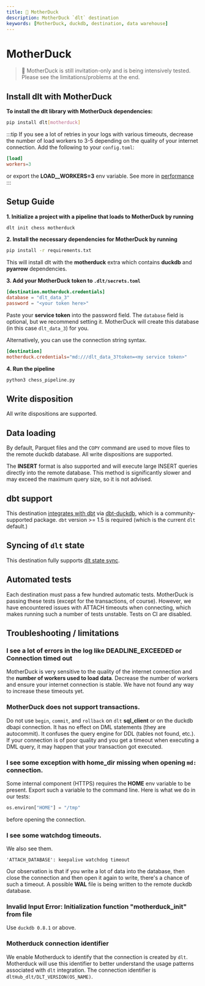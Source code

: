 ```yaml
---
title: 🧪 MotherDuck
description: MotherDuck `dlt` destination
keywords: [MotherDuck, duckdb, destination, data warehouse]
---
```


# MotherDuck
> 🧪 MotherDuck is still invitation-only and is being intensively tested. Please see the limitations/problems at the end.

## Install dlt with MotherDuck
**To install the dlt library with MotherDuck dependencies:**
```sh
pip install dlt[motherduck]
```

:::tip
If you see a lot of retries in your logs with various timeouts, decrease the number of load workers to 3-5 depending on the quality of your internet connection. Add the following to your `config.toml`:
```toml
[load]
workers=3
```
or export the **LOAD__WORKERS=3** env variable. See more in [performance](../../reference/performance.md)
:::

## Setup Guide

**1. Initialize a project with a pipeline that loads to MotherDuck by running**
```sh
dlt init chess motherduck
```

**2. Install the necessary dependencies for MotherDuck by running**
```sh
pip install -r requirements.txt
```

This will install dlt with the **motherduck** extra which contains **duckdb** and **pyarrow** dependencies.

**3. Add your MotherDuck token to `.dlt/secrets.toml`**
```toml
[destination.motherduck.credentials]
database = "dlt_data_3"
password = "<your token here>"
```
Paste your **service token** into the password field. The `database` field is optional, but we recommend setting it. MotherDuck will create this database (in this case `dlt_data_3`) for you.

Alternatively, you can use the connection string syntax.
```toml
[destination]
motherduck.credentials="md:///dlt_data_3?token=<my service token>"
```

**4. Run the pipeline**
```sh
python3 chess_pipeline.py
```

## Write disposition
All write dispositions are supported.

## Data loading
By default, Parquet files and the `COPY` command are used to move files to the remote duckdb database. All write dispositions are supported.

The **INSERT** format is also supported and will execute large INSERT queries directly into the remote database. This method is significantly slower and may exceed the maximum query size, so it is not advised.

## dbt support
This destination [integrates with dbt](../transformations/dbt/dbt.md) via [dbt-duckdb](https://github.com/jwills/dbt-duckdb), which is a community-supported package. `dbt` version >= 1.5 is required (which is the current `dlt` default.)

## Syncing of `dlt` state
This destination fully supports [dlt state sync](../../general-usage/state#syncing-state-with-destination).

## Automated tests
Each destination must pass a few hundred automatic tests. MotherDuck is passing these tests (except for the transactions, of course). However, we have encountered issues with ATTACH timeouts when connecting, which makes running such a number of tests unstable. Tests on CI are disabled.

## Troubleshooting / limitations

### I see a lot of errors in the log like DEADLINE_EXCEEDED or Connection timed out
MotherDuck is very sensitive to the quality of the internet connection and the **number of workers used to load data**. Decrease the number of workers and ensure your internet connection is stable. We have not found any way to increase these timeouts yet.

### MotherDuck does not support transactions.
Do not use `begin`, `commit`, and `rollback` on `dlt` **sql_client** or on the duckdb dbapi connection. It has no effect on DML statements (they are autocommit). It confuses the query engine for DDL (tables not found, etc.).
If your connection is of poor quality and you get a timeout when executing a DML query, it may happen that your transaction got executed.

### I see some exception with home_dir missing when opening `md:` connection.
Some internal component (HTTPS) requires the **HOME** env variable to be present. Export such a variable to the command line. Here is what we do in our tests:
```py
os.environ["HOME"] = "/tmp"
```
before opening the connection.

### I see some watchdog timeouts.
We also see them.
```text
'ATTACH_DATABASE': keepalive watchdog timeout
```
Our observation is that if you write a lot of data into the database, then close the connection and then open it again to write, there's a chance of such a timeout. A possible **WAL** file is being written to the remote duckdb database.

### Invalid Input Error: Initialization function "motherduck_init" from file
Use `duckdb 0.8.1` or above.

### Motherduck connection identifier
We enable Motherduck to identify that the connection is created by `dlt`. Motherduck will use this identifier to better understand the usage patterns
associated with `dlt` integration. The connection identifier is `dltHub_dlt/DLT_VERSION(OS_NAME)`.
<!--@@@DLT_TUBA motherduck-->

